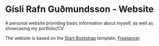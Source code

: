 # Gísli Rafn Guðmundsson - Website

A personal website providing basic information about myself, as well as showcasing my portfolio/CV.

The website is based on the [Start Bootstrap](http://startbootstrap.com/) template, [Freelancer](http://startbootstrap.com/template-overviews/freelancer/).
